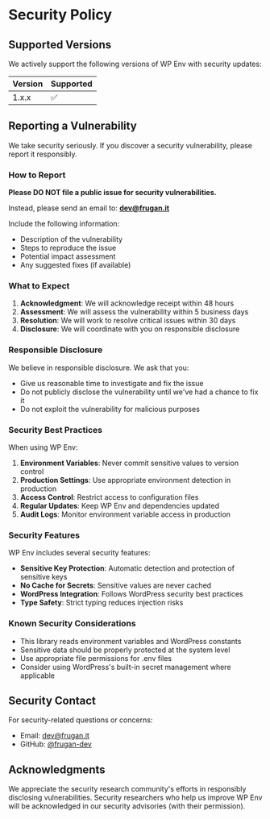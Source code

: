 # Security Policy

## Supported Versions

We actively support the following versions of WP Env with security updates:

| Version | Supported          |
| ------- | ------------------ |
| 1.x.x   | :white_check_mark: |

## Reporting a Vulnerability

We take security seriously. If you discover a security vulnerability, please report it responsibly.

### How to Report

**Please DO NOT file a public issue for security vulnerabilities.**

Instead, please send an email to: **dev@frugan.it**

Include the following information:
- Description of the vulnerability
- Steps to reproduce the issue
- Potential impact assessment
- Any suggested fixes (if available)

### What to Expect

1. **Acknowledgment**: We will acknowledge receipt within 48 hours
2. **Assessment**: We will assess the vulnerability within 5 business days
3. **Resolution**: We will work to resolve critical issues within 30 days
4. **Disclosure**: We will coordinate with you on responsible disclosure

### Responsible Disclosure

We believe in responsible disclosure. We ask that you:
- Give us reasonable time to investigate and fix the issue
- Do not publicly disclose the vulnerability until we've had a chance to fix it
- Do not exploit the vulnerability for malicious purposes

### Security Best Practices

When using WP Env:

1. **Environment Variables**: Never commit sensitive values to version control
2. **Production Settings**: Use appropriate environment detection in production
3. **Access Control**: Restrict access to configuration files
4. **Regular Updates**: Keep WP Env and dependencies updated
5. **Audit Logs**: Monitor environment variable access in production

### Security Features

WP Env includes several security features:

- **Sensitive Key Protection**: Automatic detection and protection of sensitive keys
- **No Cache for Secrets**: Sensitive values are never cached
- **WordPress Integration**: Follows WordPress security best practices
- **Type Safety**: Strict typing reduces injection risks

### Known Security Considerations

- This library reads environment variables and WordPress constants
- Sensitive data should be properly protected at the system level
- Use appropriate file permissions for .env files
- Consider using WordPress's built-in secret management where applicable

## Security Contact

For security-related questions or concerns:
- Email: dev@frugan.it
- GitHub: [@frugan-dev](https://github.com/frugan-dev)

## Acknowledgments

We appreciate the security research community's efforts in responsibly disclosing vulnerabilities. Security researchers who help us improve WP Env will be acknowledged in our security advisories (with their permission).